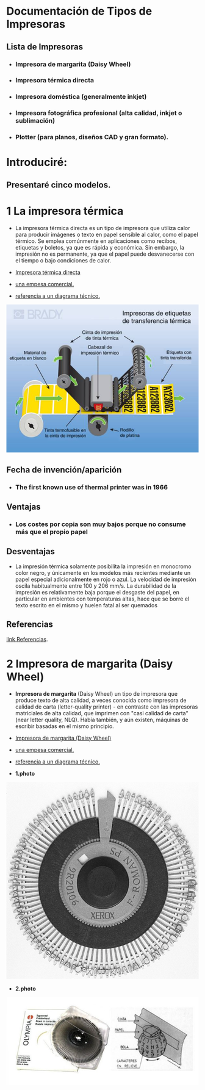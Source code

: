 # Documentación de Tipos de Impresoras

## Lista de Impresoras

- ### Impresora de margarita (Daisy Wheel)

- ### Impresora térmica directa

- ### Impresora doméstica (generalmente inkjet)

- ### Impresora fotográfica profesional (alta calidad, inkjet o sublimación)

- ### Plotter (para planos, diseños CAD y gran formato).




# **Introduciré:**

## Presentaré cinco modelos.


# 1 La impresora térmica

 - La impresora térmica directa es un tipo de impresora que utiliza calor para producir imágenes o texto en papel sensible al calor, como el papel térmico. Se emplea comúnmente en aplicaciones como recibos, etiquetas y boletos, ya que es rápida y económica. Sin embargo, la impresión no es permanente, ya que el papel puede desvanecerse con el tiempo o bajo condiciones de calor.
 
 - [Impresora térmica directa](https://www.rajapack.es/maquinas-sistemas-embalaje/impresoras-termicas-rotuladoras-dymo/impresora-termica-directa_skuIZD420D.html?priceVAT=true&utm_campaign=GA_PLA_GEN_Medium)
- [una empesa comercial.](https://satpcs.com/soporte-tecnico-online/impresoras-pos/index.html)

- [referencia a un diagrama técnico.](https://satpcs.com/soporte-tecnico-online/impresoras-pos/index.html)

![alt text](image-1.png)

## Fecha de invención/aparición 
- ### The first known use of thermal printer was in 1966

## Ventajas

-  ### Los costes por copia son muy bajos porque no consume más que el propio papel

## Desventajas 

- La impresión térmica solamente posibilita la impresión en monocromo color negro, y únicamente en los modelos más recientes mediante un papel especial adicionalmente en rojo o azul.
La velocidad de impresión oscila habitualmente entre 100 y 206 mm/s.
La durabilidad de la impresión es relativamente baja porque el desgaste del papel, en particular en ambientes con temperaturas altas, hace que se borre el texto escrito en el mismo y huelen fatal al ser quemados

## Referencias

[link Referencias]( http://www.merriam-webster.com/dictionary/thermal%20printer). 

# 2 Impresora de margarita (Daisy Wheel)
 
 -  **Impresora de margarita** (Daisy Wheel) un tipo de impresora que produce texto de alta calidad, a veces conocida como impresora de calidad de carta (letter-quality printer) - en contraste con las impresoras matriciales de alta calidad, que imprimen con "casi calidad de carta" (near letter quality, NLQ). Había también, y aún existen, máquinas de escribir basadas en el mismo principio.

- [Impresora de margarita (Daisy Wheel)](https://impresoras-adgs.blogspot.com/2015/10/impresoras-de-impacto.html)

- [una empesa comercial.](https://www.mediamarkt.es/es/product/_Impresora%20multifunci%C3%B3n%20-%20HP%20DeskJet%202821e,%20Wi-Fi%C2%AE,%20USB,%20Color,%20Copia,%20Esc%C3%A1ner,%20Recuperaci%C3%B3n%20autom%C3%A1tica,%20HP%20+,%20Blanco-1564820.html?gad_source=1&gclid=Cj0KCQiAsOq6BhDuARIsAGQ4-zjLQOLkkW4MzhTujlmwWg4yV5_AqTiC9EC3s63GDV3HlWDLIWBBc2MaAmz2EALw_wcB&gclsrc=aw.ds&utm_campaign=rt_shopping_generic_sp_na_MMHP-ES-S-G-CAT-PLA-PMAX-INFORMATICA.LASER&TANK-HP&utm_medium=cpc&utm_source=google)

- [referencia a un diagrama técnico.](https://es.slideshare.net/slideshow/impresoras-by-guillamet-bardi/10085458)



- **1.photo**

![alt text](image-2.png)

- **2.photo**

![alt text](image-5.png) 

